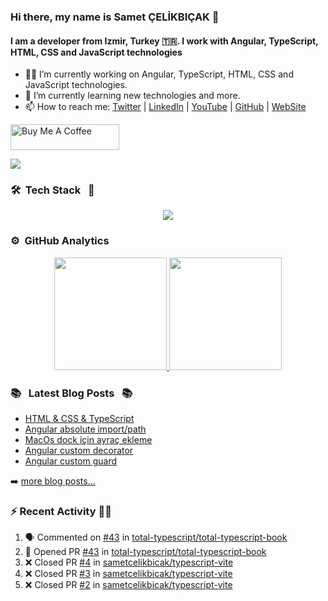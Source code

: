 ### Hi there, my name is Samet ÇELİKBIÇAK 👋
#### I am a developer from Izmir, Turkey 🇹🇷. I work with Angular, TypeScript, HTML, CSS and JavaScript technologies

- 👨‍💻 I’m currently working on Angular, TypeScript, HTML, CSS and JavaScript technologies.
- 🌱 I’m currently learning new technologies and more.
- 📫 How to reach me: [Twitter](https://twitter.com/sametcelikbicak) | [LinkedIn](https://www.linkedin.com/in/sametcelikbicak) | [YouTube](https://www.youtube.com/@sametcelikbicak) | [GitHub](https://github.com/sametcelikbicak) | [WebSite](https://sametcelikbicak.com/)

<a href="https://www.buymeacoffee.com/sametcelikbicak" target="_blank"><img src="https://cdn.buymeacoffee.com/buttons/default-yellow.png" alt="Buy Me A Coffee" height="41" width="174"></a>

![](https://komarev.com/ghpvc/?username=sametcelikbicak)


<!--
**sametcelikbicak/sametcelikbicak** is a ✨ _special_ ✨ repository because its `README.md` (this file) appears on your GitHub profile.

Here are some ideas to get you started:

- 🔭 I’m currently working on ...
- 🌱 I’m currently learning ...
- 👯 I’m looking to collaborate on ...
- 🤔 I’m looking for help with ...
- 💬 Ask me about ...
- 📫 How to reach me: ...
- 😄 Pronouns: ...
- ⚡ Fun fact: ...
-->

### 🛠 &nbsp;Tech Stack &nbsp; 🧰

<p align="center">
  <img src="https://skillicons.dev/icons?i=angular,ts,html,css,js,git,webstorm,rider,idea,vscode,vim,bitbucket,github,gitlab,npm,yarn,pnpm,docker,cs,dotnet" />
</p>



### ⚙️ &nbsp;GitHub Analytics
<p align="center">
<a href="https://github.com/sametcelikbicak">
  <img height="180em" src="https://github-readme-stats.vercel.app/api?username=sametcelikbicak&show_icons=true&theme=algolia&include_all_commits=true&count_private=true"/>
  <img height="180em" src="https://github-readme-stats.vercel.app/api/top-langs/?username=sametcelikbicak&layout=compact&langs_count=20&theme=algolia&hide=Jupyter%20Notebook"/>
</a>
</p>

### 📚 &nbsp; Latest Blog Posts &nbsp; 📚

<!-- BLOG-POST-LIST:START -->
- [HTML &amp; CSS &amp; TypeScript](https://sametcelikbicak.com/html-css-typescript)
- [Angular absolute import/path](https://sametcelikbicak.com/angular-absolute-importpath)
- [MacOs dock için ayraç ekleme](https://sametcelikbicak.com/macos-dock-icin-ayrac-ekleme)
- [Angular custom decorator](https://sametcelikbicak.com/angular-custom-decorator)
- [Angular custom guard](https://sametcelikbicak.com/angular-custom-guard)
<!-- BLOG-POST-LIST:END -->

➡️ [more blog posts...](https://sametcelikbicak.com)

### ⚡ Recent Activity 👨‍💻
<!--START_SECTION:activity-->
1. 🗣 Commented on [#43](https://github.com/total-typescript/total-typescript-book/pull/43#issuecomment-2228341977) in [total-typescript/total-typescript-book](https://github.com/total-typescript/total-typescript-book)
2. 💪 Opened PR [#43](https://github.com/total-typescript/total-typescript-book/pull/43) in [total-typescript/total-typescript-book](https://github.com/total-typescript/total-typescript-book)
3. ❌ Closed PR [#4](https://github.com/sametcelikbicak/typescript-vite/pull/4) in [sametcelikbicak/typescript-vite](https://github.com/sametcelikbicak/typescript-vite)
4. ❌ Closed PR [#3](https://github.com/sametcelikbicak/typescript-vite/pull/3) in [sametcelikbicak/typescript-vite](https://github.com/sametcelikbicak/typescript-vite)
5. ❌ Closed PR [#2](https://github.com/sametcelikbicak/typescript-vite/pull/2) in [sametcelikbicak/typescript-vite](https://github.com/sametcelikbicak/typescript-vite)
<!--END_SECTION:activity-->
